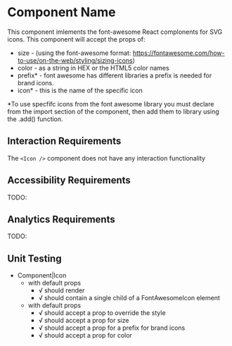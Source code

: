 # Component Name

This component imlements the font-awesome React complonents for SVG icons.
This component will accept the props of:
* size - (using the font-awesome format: https://fontawesome.com/how-to-use/on-the-web/styling/sizing-icons)
* color - as a string in HEX or the HTML5 color names
* prefix* -  font awesome has different libraries a prefix is needed for brand icons.
* icon* - this is the name of the specific icon

*To use specfifc icons from the font awesome library you must declare from the import section of the component, then add them to library using the .add() function.

## Interaction Requirements

The `<Icon />` component does not have any interaction functionality

## Accessibility Requirements

TODO: 

## Analytics Requirements

TODO: 

## Unit Testing

* Component|Icon
  * with default props
    * √ should render
    * √ should contain a single child of a FontAwesomeIcon element
  * with default props
    * √ should accept a prop to override the style
    * √ should accept a prop for size
    * √ should accept a prop for a prefix for brand icons
    * √ should accept a prop for color

